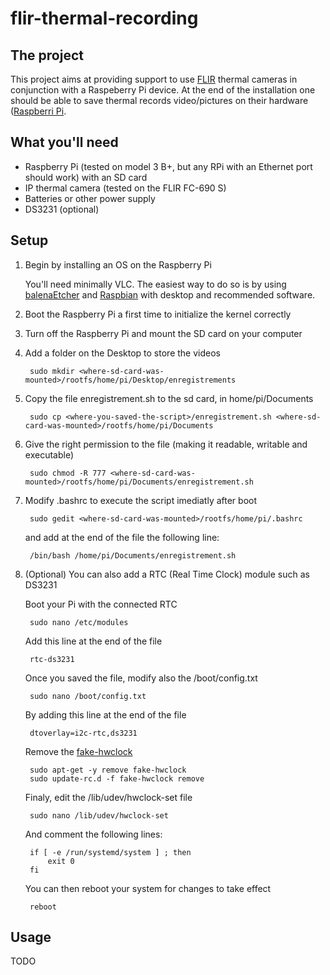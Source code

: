# flir-thermal-recording

## The project

This project aims at providing support to use [FLIR](https://www.flir.eu/) thermal cameras in conjunction with a Raspeberry Pi device. At the end of the installation one should be able to save thermal records video/pictures on their hardware ([Raspberri Pi](https://www.raspberrypi.org/).

## What you'll need
- Raspberry Pi (tested on model 3 B+, but any RPi with an Ethernet port should work) with an SD card
- IP thermal camera (tested on the FLIR FC-690 S)
- Batteries or other power supply
- DS3231 (optional)

## Setup
1. Begin by installing an OS on the Raspberry Pi

    You'll need minimally VLC. The easiest way to do so is by using [balenaEtcher](https://www.balena.io/etcher/) and [Raspbian](https://www.raspberrypi.org/downloads/raspbian/) with desktop and recommended software.

2. Boot the Raspberry Pi a first time to initialize the kernel correctly

3. Turn off the Raspberry Pi and mount the SD card on your computer

3. Add a folder on the Desktop to store the videos

        sudo mkdir <where-sd-card-was-mounted>/rootfs/home/pi/Desktop/enregistrements

4. Copy the file enregistrement.sh to the sd card, in home/pi/Documents

        sudo cp <where-you-saved-the-script>/enregistrement.sh <where-sd-card-was-mounted>/rootfs/home/pi/Documents

5. Give the right permission to the file (making it readable, writable and executable)

        sudo chmod -R 777 <where-sd-card-was-mounted>/rootfs/home/pi/Documents/enregistrement.sh

6. Modify .bashrc to execute the script imediatly after boot

        sudo gedit <where-sd-card-was-mounted>/rootfs/home/pi/.bashrc

    and add at the end of the file the following line:

        /bin/bash /home/pi/Documents/enregistrement.sh

7. (Optional) You can also add a RTC (Real Time Clock) module such as DS3231

    Boot your Pi with the connected RTC
    
        sudo nano /etc/modules
    
    Add this line at the end of the file
    
        rtc-ds3231
    
    Once you saved the file, modify also the /boot/config.txt
    
        sudo nano /boot/config.txt
    
    By adding this line at the end of the file
    
        dtoverlay=i2c-rtc,ds3231
    
    Remove the [fake-hwclock](https://packages.debian.org/sid/fake-hwclock)
    
        sudo apt-get -y remove fake-hwclock
        sudo update-rc.d -f fake-hwclock remove
    
    Finaly, edit the /lib/udev/hwclock-set file
    
        sudo nano /lib/udev/hwclock-set

    And comment the following lines:
    
        if [ -e /run/systemd/system ] ; then
            exit 0
        fi
    
    You can then reboot your system for changes to take effect
    
        reboot

## Usage
TODO
